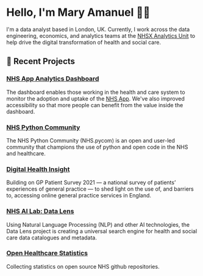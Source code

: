 # Hello, I'm Mary Amanuel 👋🏾

I'm a data analyst based in London, UK. Currently, I work across the data engineering, economics, and analytics teams at the [NHSX Analytics Unit](https://www.nhsx.nhs.uk/key-tools-and-info/nhsx-analytics-unit/ "Analytics Unit Homepage") to help drive the digital transformation of health and social care.

## :ocean: Recent Projects 
### [NHS App Analytics Dashboard](https://github.com/nhsx/nhs-app-analytics-dashboard) 
The dashboard enables those working in the health and care system to monitor the adoption and uptake of the [NHS App](https://www.nhs.uk/nhs-services/online-services/nhs-app/). We've also improved accessibility so that more people can benefit from the value inside the dashboard.

### [NHS Python Community](https://nhs-pycom.net/)
The NHS Python Community (NHS.pycom) is an open and user-led community that champions the use of python and open code in the NHS and healthcare.

### [Digital Health Insight](https://nhsx.github.io/digital-health-insights/)
Building on GP Patient Survey 2021 — a national survey of patients’ experiences of general practice — to shed light on the use of, and barriers to, accessing online general practice services in England. 

### [NHS AI Lab: Data Lens](https://github.com/nhsx/skunkworks-data-lens)
Using Natural Language Processing (NLP) and other AI technologies, the Data Lens project is creating a universal search engine for health and social care data catalogues and metadata.

### [Open Healthcare Statistics](https://nhsx.github.io/open-health-statistics/)
Collecting statistics on open source NHS github repositories.

<!--Our main aims in this project were to help:
- Clinical Commissioning Groups (CCGs) have an easier time finding and downloading local data
- Create a consistent and coherent understanding of the metrics for analysts across regions
- Improve accessibility so that everyone can benefit from the value inside the dashboard

<!--
**maryamanuelnhsx/maryamanuelnhsx** is a ✨ _special_ ✨ repository because its `README.md` (this file) appears on your GitHub profile.

Here are some ideas to get you started:

- 🔭 I’m currently working on ...
- 🌱 I’m currently learning ...
- 👯 I’m looking to collaborate on ...
- 🤔 I’m looking for help with ...
- 💬 Ask me about ...
- 📫 How to reach me: ...
- 😄 Pronouns: ...
- ⚡ Fun fact: ...
-->
